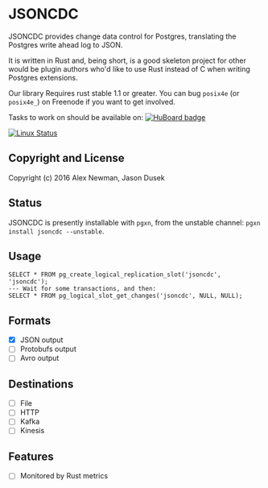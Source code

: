 JSONCDC
=======

JSONCDC provides change data control for Postgres, translating the Postgres
write ahead log to JSON.

It is written in Rust and, being short, is a good skeleton project for other
would be plugin authors who'd like to use Rust instead of C when writing
Postgres extensions.

Our library Requires rust stable 1.1 or greater.  You can bug `posix4e` (or
`posix4e_`) on Freenode if you want to get involved.

Tasks to work on should be available on:
[![HuBoard
badge](http://img.shields.io/badge/Hu-Board-7965cc.svg)](https://huboard.com/posix4e/jsoncdc)

[![Linux
Status](https://travis-ci.org/posix4e/jsoncdc.svg?branch=master)](https://travis-ci.org/posix4e/jsoncdc)


Copyright and License
---------------------

Copyright (c) 2016 Alex Newman, Jason Dusek


Status
------

JSONCDC is presently installable with `pgxn`, from the unstable channel:
`pgxn install jsoncdc --unstable`.


Usage
-----

    SELECT * FROM pg_create_logical_replication_slot('jsoncdc', 'jsoncdc');
    --- Wait for some transactions, and then:
    SELECT * FROM pg_logical_slot_get_changes('jsoncdc', NULL, NULL);


Formats
-------

- [x] JSON output
- [ ] Protobufs output
- [ ] Avro output

Destinations
------------

- [ ] File
- [ ] HTTP
- [ ] Kafka
- [ ] Kinesis

Features
--------

- [ ] Monitored by Rust metrics
